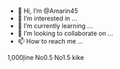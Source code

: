 - 👋 Hi, I’m @Amarin45
- 👀 I’m interested in ...
- 🌱 I’m currently learning ...
- 💞️ I’m looking to collaborate on ...
- 📫 How to reach me ...

<!---
Amarin45/Amarin45 is a ✨ special ✨ repository because its `README.md` (this file) appears on your GitHub profile.
You can click the Preview link to take a look at your changes.
---> 1,000ļine No0.5 No1.5 kike
